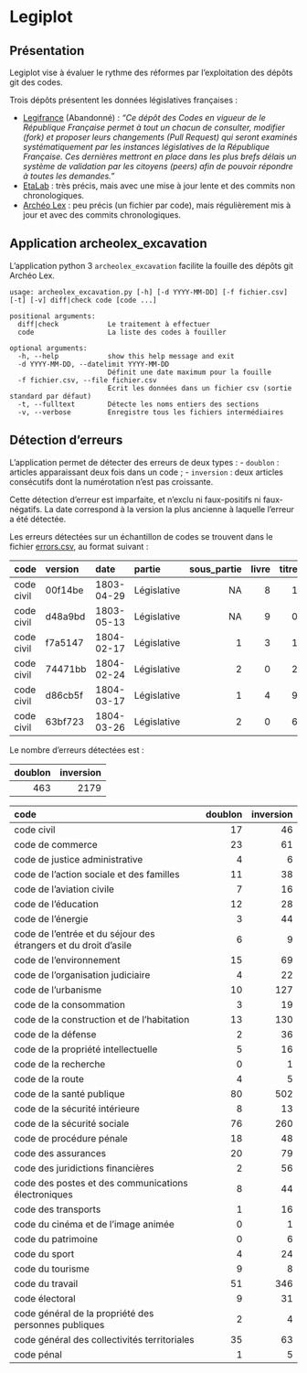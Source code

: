 Legiplot
================

## Présentation

Legiplot vise à évaluer le rythme des réformes par l’exploitation des
dépôts git des codes.

Trois dépôts présentent les données législatives françaises :

- [Legifrance](https://github.com/legifrance) (Abandonné) : *“Ce dépôt
  des Codes en vigueur de le République Française permet à tout un
  chacun de consulter, modifier (fork) et proposer leurs changements
  (Pull Request) qui seront examinés systématiquement par les instances
  législatives de la République Française. Ces dernières mettront en
  place dans les plus brefs délais un système de validation par les
  citoyens (peers) afin de pouvoir répondre à toutes les demandes.”*
- [EtaLab](https://github.com/etalab/codes-juridiques-francais) : très
  précis, mais avec une mise à jour lente et des commits non
  chronologiques.
- [Archéo Lex](https://archeo-lex.fr/) : peu précis (un fichier par
  code), mais régulièrement mis à jour et avec des commits
  chronologiques.

## Application archeolex_excavation

L’application python 3 `archeolex_excavation` facilite la fouille des
dépôts git Archéo Lex.

    usage: archeolex_excavation.py [-h] [-d YYYY-MM-DD] [-f fichier.csv] [-t] [-v] diff|check code [code ...]

    positional arguments:
      diff|check            Le traitement à effectuer
      code                  La liste des codes à fouiller

    optional arguments:
      -h, --help            show this help message and exit
      -d YYYY-MM-DD, --datelimit YYYY-MM-DD
                            Définit une date maximum pour la fouille
      -f fichier.csv, --file fichier.csv
                            Ecrit les données dans un fichier csv (sortie standard par défaut)
      -t, --fulltext        Détecte les noms entiers des sections
      -v, --verbose         Enregistre tous les fichiers intermédiaires

## Détection d’erreurs

L’application permet de détecter des erreurs de deux types : - `doublon`
: articles apparaissant deux fois dans un code ; - `inversion` : deux
articles consécutifs dont la numérotation n’est pas croissante.

Cette détection d’erreur est imparfaite, et n’exclu ni faux-positifs ni
faux-négatifs. La date correspond à la version la plus ancienne à
laquelle l’erreur a été détectée.

Les erreurs détectées sur un échantillon de codes se trouvent dans le
fichier [errors.csv](errors.csv), au format suivant :

<table>
<thead>
<tr>
<th style="text-align:left;">
code
</th>
<th style="text-align:left;">
version
</th>
<th style="text-align:left;">
date
</th>
<th style="text-align:left;">
partie
</th>
<th style="text-align:right;">
sous_partie
</th>
<th style="text-align:right;">
livre
</th>
<th style="text-align:right;">
titre
</th>
<th style="text-align:right;">
chapitre
</th>
<th style="text-align:left;">
article
</th>
<th style="text-align:left;">
type
</th>
</tr>
</thead>
<tbody>
<tr>
<td style="text-align:left;">
code civil
</td>
<td style="text-align:left;">
00f14be
</td>
<td style="text-align:left;">
1803-04-29
</td>
<td style="text-align:left;">
Législative
</td>
<td style="text-align:right;">
NA
</td>
<td style="text-align:right;">
8
</td>
<td style="text-align:right;">
1
</td>
<td style="text-align:right;">
9
</td>
<td style="text-align:left;">
819
</td>
<td style="text-align:left;">
inversion 842
</td>
</tr>
<tr>
<td style="text-align:left;">
code civil
</td>
<td style="text-align:left;">
d48a9bd
</td>
<td style="text-align:left;">
1803-05-13
</td>
<td style="text-align:left;">
Législative
</td>
<td style="text-align:right;">
NA
</td>
<td style="text-align:right;">
9
</td>
<td style="text-align:right;">
0
</td>
<td style="text-align:right;">
5
</td>
<td style="text-align:left;">
905
</td>
<td style="text-align:left;">
inversion 1095
</td>
</tr>
<tr>
<td style="text-align:left;">
code civil
</td>
<td style="text-align:left;">
f7a5147
</td>
<td style="text-align:left;">
1804-02-17
</td>
<td style="text-align:left;">
Législative
</td>
<td style="text-align:right;">
1
</td>
<td style="text-align:right;">
3
</td>
<td style="text-align:right;">
1
</td>
<td style="text-align:right;">
6
</td>
<td style="text-align:left;">
1316
</td>
<td style="text-align:left;">
inversion 1369
</td>
</tr>
<tr>
<td style="text-align:left;">
code civil
</td>
<td style="text-align:left;">
74471bb
</td>
<td style="text-align:left;">
1804-02-24
</td>
<td style="text-align:left;">
Législative
</td>
<td style="text-align:right;">
2
</td>
<td style="text-align:right;">
0
</td>
<td style="text-align:right;">
2
</td>
<td style="text-align:right;">
4
</td>
<td style="text-align:left;">
2024
</td>
<td style="text-align:left;">
inversion 2027
</td>
</tr>
<tr>
<td style="text-align:left;">
code civil
</td>
<td style="text-align:left;">
d86cb5f
</td>
<td style="text-align:left;">
1804-03-17
</td>
<td style="text-align:left;">
Législative
</td>
<td style="text-align:right;">
1
</td>
<td style="text-align:right;">
4
</td>
<td style="text-align:right;">
9
</td>
<td style="text-align:right;">
2
</td>
<td style="text-align:left;">
1492
</td>
<td style="text-align:left;">
inversion 1523
</td>
</tr>
<tr>
<td style="text-align:left;">
code civil
</td>
<td style="text-align:left;">
63bf723
</td>
<td style="text-align:left;">
1804-03-26
</td>
<td style="text-align:left;">
Législative
</td>
<td style="text-align:right;">
2
</td>
<td style="text-align:right;">
0
</td>
<td style="text-align:right;">
6
</td>
<td style="text-align:right;">
2
</td>
<td style="text-align:left;">
2062
</td>
<td style="text-align:left;">
inversion 2070
</td>
</tr>
</tbody>
</table>

Le nombre d’erreurs détectées est :

<table>
<thead>
<tr>
<th style="text-align:right;">
doublon
</th>
<th style="text-align:right;">
inversion
</th>
</tr>
</thead>
<tbody>
<tr>
<td style="text-align:right;">
463
</td>
<td style="text-align:right;">
2179
</td>
</tr>
</tbody>
</table>
<table>
<thead>
<tr>
<th style="text-align:left;">
code
</th>
<th style="text-align:right;">
doublon
</th>
<th style="text-align:right;">
inversion
</th>
</tr>
</thead>
<tbody>
<tr>
<td style="text-align:left;">
code civil
</td>
<td style="text-align:right;">
17
</td>
<td style="text-align:right;">
46
</td>
</tr>
<tr>
<td style="text-align:left;">
code de commerce
</td>
<td style="text-align:right;">
23
</td>
<td style="text-align:right;">
61
</td>
</tr>
<tr>
<td style="text-align:left;">
code de justice administrative
</td>
<td style="text-align:right;">
4
</td>
<td style="text-align:right;">
6
</td>
</tr>
<tr>
<td style="text-align:left;">
code de l’action sociale et des familles
</td>
<td style="text-align:right;">
11
</td>
<td style="text-align:right;">
38
</td>
</tr>
<tr>
<td style="text-align:left;">
code de l’aviation civile
</td>
<td style="text-align:right;">
7
</td>
<td style="text-align:right;">
16
</td>
</tr>
<tr>
<td style="text-align:left;">
code de l’éducation
</td>
<td style="text-align:right;">
12
</td>
<td style="text-align:right;">
28
</td>
</tr>
<tr>
<td style="text-align:left;">
code de l’énergie
</td>
<td style="text-align:right;">
3
</td>
<td style="text-align:right;">
44
</td>
</tr>
<tr>
<td style="text-align:left;">
code de l’entrée et du séjour des étrangers et du droit d’asile
</td>
<td style="text-align:right;">
6
</td>
<td style="text-align:right;">
9
</td>
</tr>
<tr>
<td style="text-align:left;">
code de l’environnement
</td>
<td style="text-align:right;">
15
</td>
<td style="text-align:right;">
69
</td>
</tr>
<tr>
<td style="text-align:left;">
code de l’organisation judiciaire
</td>
<td style="text-align:right;">
4
</td>
<td style="text-align:right;">
22
</td>
</tr>
<tr>
<td style="text-align:left;">
code de l’urbanisme
</td>
<td style="text-align:right;">
10
</td>
<td style="text-align:right;">
127
</td>
</tr>
<tr>
<td style="text-align:left;">
code de la consommation
</td>
<td style="text-align:right;">
3
</td>
<td style="text-align:right;">
19
</td>
</tr>
<tr>
<td style="text-align:left;">
code de la construction et de l’habitation
</td>
<td style="text-align:right;">
13
</td>
<td style="text-align:right;">
130
</td>
</tr>
<tr>
<td style="text-align:left;">
code de la défense
</td>
<td style="text-align:right;">
2
</td>
<td style="text-align:right;">
36
</td>
</tr>
<tr>
<td style="text-align:left;">
code de la propriété intellectuelle
</td>
<td style="text-align:right;">
5
</td>
<td style="text-align:right;">
16
</td>
</tr>
<tr>
<td style="text-align:left;">
code de la recherche
</td>
<td style="text-align:right;">
0
</td>
<td style="text-align:right;">
1
</td>
</tr>
<tr>
<td style="text-align:left;">
code de la route
</td>
<td style="text-align:right;">
4
</td>
<td style="text-align:right;">
5
</td>
</tr>
<tr>
<td style="text-align:left;">
code de la santé publique
</td>
<td style="text-align:right;">
80
</td>
<td style="text-align:right;">
502
</td>
</tr>
<tr>
<td style="text-align:left;">
code de la sécurité intérieure
</td>
<td style="text-align:right;">
8
</td>
<td style="text-align:right;">
13
</td>
</tr>
<tr>
<td style="text-align:left;">
code de la sécurité sociale
</td>
<td style="text-align:right;">
76
</td>
<td style="text-align:right;">
260
</td>
</tr>
<tr>
<td style="text-align:left;">
code de procédure pénale
</td>
<td style="text-align:right;">
18
</td>
<td style="text-align:right;">
48
</td>
</tr>
<tr>
<td style="text-align:left;">
code des assurances
</td>
<td style="text-align:right;">
20
</td>
<td style="text-align:right;">
79
</td>
</tr>
<tr>
<td style="text-align:left;">
code des juridictions financières
</td>
<td style="text-align:right;">
2
</td>
<td style="text-align:right;">
56
</td>
</tr>
<tr>
<td style="text-align:left;">
code des postes et des communications électroniques
</td>
<td style="text-align:right;">
8
</td>
<td style="text-align:right;">
44
</td>
</tr>
<tr>
<td style="text-align:left;">
code des transports
</td>
<td style="text-align:right;">
1
</td>
<td style="text-align:right;">
16
</td>
</tr>
<tr>
<td style="text-align:left;">
code du cinéma et de l’image animée
</td>
<td style="text-align:right;">
0
</td>
<td style="text-align:right;">
1
</td>
</tr>
<tr>
<td style="text-align:left;">
code du patrimoine
</td>
<td style="text-align:right;">
0
</td>
<td style="text-align:right;">
6
</td>
</tr>
<tr>
<td style="text-align:left;">
code du sport
</td>
<td style="text-align:right;">
4
</td>
<td style="text-align:right;">
24
</td>
</tr>
<tr>
<td style="text-align:left;">
code du tourisme
</td>
<td style="text-align:right;">
9
</td>
<td style="text-align:right;">
8
</td>
</tr>
<tr>
<td style="text-align:left;">
code du travail
</td>
<td style="text-align:right;">
51
</td>
<td style="text-align:right;">
346
</td>
</tr>
<tr>
<td style="text-align:left;">
code électoral
</td>
<td style="text-align:right;">
9
</td>
<td style="text-align:right;">
31
</td>
</tr>
<tr>
<td style="text-align:left;">
code général de la propriété des personnes publiques
</td>
<td style="text-align:right;">
2
</td>
<td style="text-align:right;">
4
</td>
</tr>
<tr>
<td style="text-align:left;">
code général des collectivités territoriales
</td>
<td style="text-align:right;">
35
</td>
<td style="text-align:right;">
63
</td>
</tr>
<tr>
<td style="text-align:left;">
code pénal
</td>
<td style="text-align:right;">
1
</td>
<td style="text-align:right;">
5
</td>
</tr>
</tbody>
</table>
